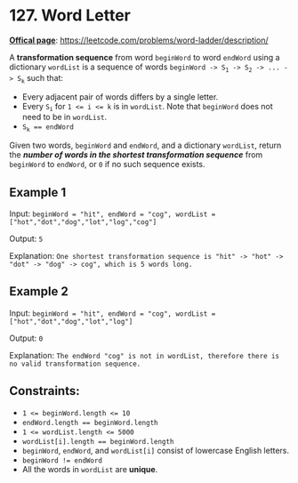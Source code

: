 # 127\. Word Letter
<u><b>Offical page</b></u>: https://leetcode.com/problems/word-ladder/description/

A **transformation sequence** from word `beginWord` to word `endWord` using a dictionary `wordList` is a sequence of words `beginWord -> S`<sub>`1`</sub>` -> S`<sub>`2`</sub>` -> ... -> S`<sub>`k`</sub> such that:

- Every adjacent pair of words differs by a single letter.
- Every `S`<sub>`i`</sub> for `1 <= i <= k` is in `wordList`. Note that `beginWord` does not need to be in `wordList`.
- `S`<sub>`k`</sub>` == endWord`

Given two words, `beginWord` and `endWord`, and a dictionary `wordList`, return the ***number of words in the shortest transformation sequence*** from `beginWord` to `endWord`, or `0` if no such sequence exists.

## Example 1
Input: `beginWord = "hit", endWord = "cog", wordList = ["hot","dot","dog","lot","log","cog"]`

Output: `5`

Explanation: `One shortest transformation sequence is "hit" -> "hot" -> "dot" -> "dog" -> cog", which is 5 words long.`

## Example 2
Input: `beginWord = "hit", endWord = "cog", wordList = ["hot","dot","dog","lot","log"]`

Output: `0`

Explanation: `The endWord "cog" is not in wordList, therefore there is no valid transformation sequence.`

## Constraints:
- `1 <= beginWord.length <= 10`
- `endWord.length == beginWord.length`
- `1 <= wordList.length <= 5000`
- `wordList[i].length == beginWord.length`
- `beginWord`, `endWord`, and `wordList[i]` consist of lowercase English letters.
- `beginWord != endWord`
- All the words in `wordList` are **unique**.
